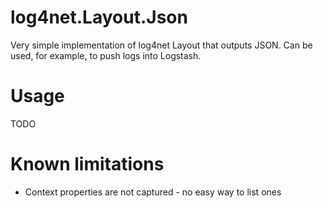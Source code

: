 # log4net.Layout.Json
Very simple implementation of log4net Layout that outputs JSON. Can be used, for example, to push logs into Logstash.

# Usage
TODO

# Known limitations
- Context properties are not captured - no easy way to list ones
